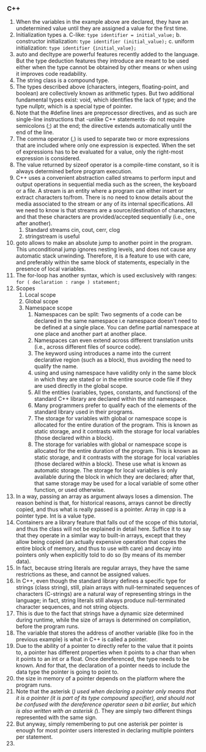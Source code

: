### C++
1. When the variables in the example above are declared, they have an undetermined value until they are assigned a value for the first time.
2. Initialization types
    a. C-like: ```type identifier = initial_value;```
    b. constructor initialization: ```type identifier (initial_value);```
    c. uniform initialization: ```type identifier {initial_value};```
3. auto and decltype are powerful features recently added to the language. But the type deduction features they introduce are meant to be used either when the type cannot be obtained by other means or when using it improves code readability.
4. The string class is a compound type.
5. The types described above (characters, integers, floating-point, and boolean) are collectively known as arithmetic types. But two additional fundamental types exist: void, which identifies the lack of type; and the type nullptr, which is a special type of pointer.
6. Note that the #define lines are preprocessor directives, and as such are single-line instructions that -unlike C++ statements- do not require semicolons (;) at the end; the directive extends automatically until the end of the line.
7. The comma operator (,) is used to separate two or more expressions that are included where only one expression is expected. When the set of expressions has to be evaluated for a value, only the right-most expression is considered.
8. The value returned by sizeof operator is a compile-time constant, so it is always determined before program execution.
9. C++ uses a convenient abstraction called streams to perform input and output operations in sequential media such as the screen, the keyboard or a file. A stream is an entity where a program can either insert or extract characters to/from. There is no need to know details about the media associated to the stream or any of its internal specifications. All we need to know is that streams are a source/destination of characters, and that these characters are provided/accepted sequentially (i.e., one after another).
    1. Standard streams cin, cout, cerr, clog
    2. stringstream is useful
10. goto allows to make an absolute jump to another point in the program. This unconditional jump ignores nesting levels, and does not cause any automatic stack unwinding. Therefore, it is a feature to use with care, and preferably within the same block of statements, especially in the presence of local variables.
11. The for-loop has another syntax, which is used exclusively with ranges: ```for ( declaration : range ) statement;```
12. Scopes
    1. Local scope
    2. Global scope
    3. Namespace scope
       1. Namespaces can be split: Two segments of a code can be declared in the same namespace i.e namespace doesn't need to be defined at a single place. You can define partial namespace at one place and another part at another place.
       2. Namespaces can even extend across different translation units (i.e., across different files of source code).
       3. The keyword using introduces a name into the current declarative region (such as a block), thus avoiding the need to qualify the name.
       4. using and using namespace have validity only in the same block in which they are stated or in the entire source code file if they are used directly in the global scope.
       5. All the entities (variables, types, constants, and functions) of the standard C++ library are declared within the std namespace.
       6. Many programmers prefer to qualify each of the elements of the standard library used in their programs.
       7. The storage for variables with global or namespace scope is allocated for the entire duration of the program. This is known as static storage, and it contrasts with the storage for local variables (those declared within a block).
       8. The storage for variables with global or namespace scope is allocated for the entire duration of the program. This is known as static storage, and it contrasts with the storage for local variables (those declared within a block). These use what is known as automatic storage. The storage for local variables is only available during the block in which they are declared; after that, that same storage may be used for a local variable of some other function, or used otherwise.
13. In a way, passing an array as argument always loses a dimension. The reason behind is that, for historical reasons, arrays cannot be directly copied, and thus what is really passed is a pointer. Array in cpp is a pointer type. Int is a value type.
14. Containers are a library feature that falls out of the scope of this tutorial, and thus the class will not be explained in detail here. Suffice it to say that they operate in a similar way to built-in arrays, except that they allow being copied (an actually expensive operation that copies the entire block of memory, and thus to use with care) and decay into pointers only when explicitly told to do so (by means of its member data).
15. In fact, because string literals are regular arrays, they have the same restrictions as these, and cannot be assigned values.
16. In C++, even though the standard library defines a specific type for strings (class string), still, plain arrays with null-terminated sequences of characters (C-strings) are a natural way of representing strings in the language; in fact, string literals still always produce null-terminated character sequences, and not string objects.
17. This is due to the fact that strings have a dynamic size determined during runtime, while the size of arrays is determined on compilation, before the program runs.
18. The variable that stores the address of another variable (like foo in the previous example) is what in C++ is called a pointer.
19. Due to the ability of a pointer to directly refer to the value that it points to, a pointer has different properties when it points to a char than when it points to an int or a float. Once dereferenced, the type needs to be known. And for that, the declaration of a pointer needs to include the data type the pointer is going to point to.
20. the size in memory of a pointer depends on the platform where the program runs.
21. Note that the asterisk (*) used when declaring a pointer only means that it is a pointer (it is part of its type compound specifier), and should not be confused with the dereference operator seen a bit earlier, but which is also written with an asterisk (*). They are simply two different things represented with the same sign.
22. But anyway, simply remembering to put one asterisk per pointer is enough for most pointer users interested in declaring multiple pointers per statement.
23. 

